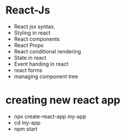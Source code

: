 # React-Js
- React jsx syntax.
- Styling in react
- React components
- React Props
- React conditional rendering
- State in react
- Event handing in react
- react forms
- managing component tree
# creating new react app
- npx create-react-app my-app
- cd my-app
- npm start
